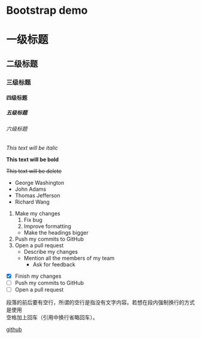 # Bootstrap demo


# 一级标题
## 二级标题
### 三级标题
#### 四级标题
##### 五级标题
###### 六级标题 

*This text will be italic*

**This text will be bold**

~~This text will be delete~~


* George Washington
* John Adams
* Thomas Jefferson
* Richard Wang


1. Make my changes
    1. Fix bug
    2. Improve formatting
      * Make the headings bigger
2. Push my commits to GitHub
3. Open a pull request
    * Describe my changes
    * Mention all the members of my team
      * Ask for feedback
    
* [x] Finish my changes
* [ ] Push my commits to GitHub
* [ ] Open a pull request

段落的前后要有空行，所谓的空行是指没有文字内容。若想在段内强制换行的方式是使用  
空格加上回车（引用中换行省略回车）。

[github](http://github.com)


